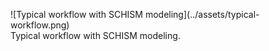 <figure markdown>
![Typical workflow with SCHISM modeling](../assets/typical-workflow.png)
<figcaption>Typical workflow with SCHISM modeling.</figcaption>
</figure>